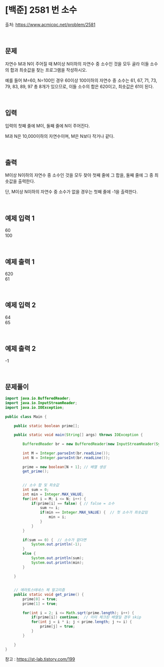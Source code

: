 # [백준] 2581 번 소수

출처: https://www.acmicpc.net/problem/2581

</br>

## 문제
자연수 M과 N이 주어질 때 M이상 N이하의 자연수 중 소수인 것을 모두 골라 이들 소수의 합과 최솟값을 찾는 프로그램을 작성하시오.

예를 들어 M=60, N=100인 경우 60이상 100이하의 자연수 중 소수는 61, 67, 71, 73, 79, 83, 89, 97 총 8개가 있으므로, 이들 소수의 합은 620이고, 최솟값은 61이 된다.

</br>

## 입력
입력의 첫째 줄에 M이, 둘째 줄에 N이 주어진다.

M과 N은 10,000이하의 자연수이며, M은 N보다 작거나 같다.

</br>

## 출력

M이상 N이하의 자연수 중 소수인 것을 모두 찾아 첫째 줄에 그 합을, 둘째 줄에 그 중 최솟값을 출력한다. 

단, M이상 N이하의 자연수 중 소수가 없을 경우는 첫째 줄에 -1을 출력한다.

</br>

## 예제 입력 1
60</br>
100

</br>

## 예제 출력 1
620</br>
61




</br>

## 예제 입력 2
64</br>
65

</br>

## 예제 출력 2
-1




</br>

## 문제풀이



```java
import java.io.BufferedReader;
import java.io.InputStreamReader;
import java.io.IOException;
 
public class Main {
 
	public static boolean prime[];
	
	public static void main(String[] args) throws IOException {
 
		BufferedReader br = new BufferedReader(new InputStreamReader(System.in));
		
		int M = Integer.parseInt(br.readLine());
		int N = Integer.parseInt(br.readLine());
		
		prime = new boolean[N + 1];	// 배열 생성 
		get_prime();
		
		
		// 소수 합 및 최솟값 
		int sum = 0;
		int min = Integer.MAX_VALUE;
		for(int i = M; i <= N; i++) {
			if(prime[i] == false) {	// false = 소수 
				sum += i;
				if(min == Integer.MAX_VALUE) {	// 첫 소수가 최솟값임  
					min = i;
				}
			}
		}
		
		if(sum == 0) {	// 소수가 없다면 
			System.out.println(-1);
		}
		else {
			System.out.println(sum);
			System.out.println(min);
		}
		
	}
 
	
	// 에라토스테네스 체 알고리즘 
	public static void get_prime() {
		prime[0] = true;
		prime[1] = true;
		
		for(int i = 2; i <= Math.sqrt(prime.length); i++) {
			if(prime[i]) continue;	// 이미 체크된 배열일 경우 skip
			for(int j = i * i; j < prime.length; j += i) {
				prime[j] = true;
			}
		}
		
	}
}

```

참고 : https://st-lab.tistory.com/199
